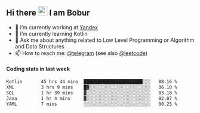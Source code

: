 ## Hi there <img src="https://media.giphy.com/media/hvRJCLFzcasrR4ia7z/giphy.gif" width="25px" height="25px"> I am Bobur

- 💼 I’m currently working at [Yandex](https://yandex.ru/)
- 🌱 I’m currently learning Kotlin
- 💬 Ask me about anything related to Low Level Programming or Algorithm and Data Structures
- 📫 How to reach me: [@telegram](https://t.me/octoant) (see also [@leetcode](https://leetcode.com/octoant/))    

#### Coding stats in last week

<!--START_SECTION:waka-->

```txt
Kotlin       45 hrs 44 mins  ██████████████████████░░░   88.16 %
XML          3 hrs 9 mins    █▓░░░░░░░░░░░░░░░░░░░░░░░   06.10 %
SQL          1 hr 39 mins    ▓░░░░░░░░░░░░░░░░░░░░░░░░   03.18 %
Java         1 hr 4 mins     ▓░░░░░░░░░░░░░░░░░░░░░░░░   02.07 %
YAML         7 mins          ░░░░░░░░░░░░░░░░░░░░░░░░░   00.25 %
```

<!--END_SECTION:waka-->
